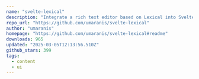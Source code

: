 ```yaml
---
name: "svelte-lexical"
description: "Integrate a rich text editor based on Lexical into Svelte projects."
repo_url: "https://github.com/umaranis/svelte-lexical"
author: "umaranis"
homepage: "https://github.com/umaranis/svelte-lexical#readme"
downloads: 965
updated: "2025-03-05T12:13:56.510Z"
github_stars: 399
tags: 
  - content
  - ui
---
```

